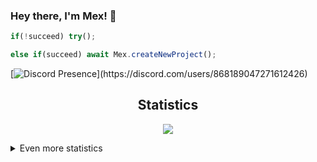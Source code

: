 <!-- markdownlint-disable -->

### Hey there, I'm Mex! 👋
						

```js
if(!succeed) try();

else if(succeed) await Mex.createNewProject();
```
   
[![Discord Presence](https://lanyard.cnrad.dev/api/868189047271612426?theme=light&bg=00aaaa&animated=false&hideDiscrim=false&borderRadius=30px&idleMessage=Working%20on%20another%20ambitious%20project!)](https://discord.com/users/868189047271612426)


<h2 align="center">Statistics</h2>
<p align="center">
<img src="https://github-readme-streak-stats.herokuapp.com/?user=XstreamSpeed&theme=tokyonight">
</p>

</p>
<details>
  <summary>
      Even more statistics
  </summary>
  <p align="center">
    <img src="https://github-profile-trophy.vercel.app/?username=XstreamSpeed&theme=dracula">
    <img src="https://github-readme-stats.vercel.app/api?username=XstreamSpeed&theme=tokyonight&count_private=false&show_icons=true&include_all_commits=true">
  </p>
 
